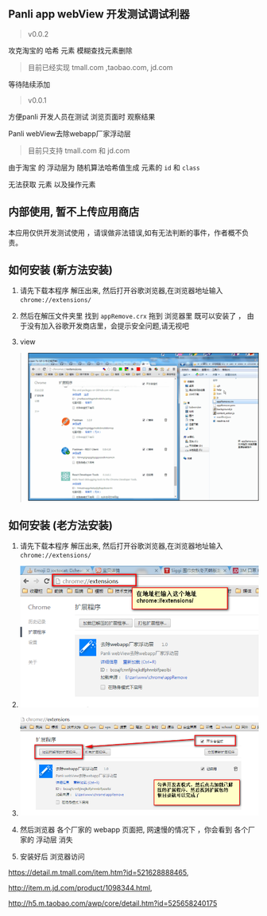 ## Panli app webView 开发测试调试利器

>v0.0.2

攻克淘宝的 哈希 元素 模糊查找元素删除

> 目前已经实现 tmall.com ,taobao.com, jd.com 

等待陆续添加


>v0.0.1

方便panli  开发人员在测试 浏览页面时 观察结果

Panli webView去除webapp厂家浮动层

> 目前只支持 tmall.com  和 jd.com 

由于淘宝 的 浮动层为 随机算法哈希值生成 元素的 `id` 和 `class`

无法获取 元素 以及操作元素

## 内部使用, 暂不上传应用商店

本应用仅供开发测试使用 ，请误做非法错误,如有无法判断的事件，作者概不负责。

## 如何安装 (新方法安装)

1. 请先下载本程序 解压出来, 然后打开谷歌浏览器,在浏览器地址输入 `chrome://extensions/` 

2. 然后在解压文件夹里 找到 `appRemove.crx` 拖到 浏览器里 既可以安装了 ， 由于没有加入谷歌开发商店里，会提示安全问题,请无视吧

3. view

> ![](./help/images/appremo.gif)




## 如何安装 (老方法安装)

1. 请先下载本程序 解压出来, 然后打开谷歌浏览器,在浏览器地址输入 `chrome://extensions/` 

2. ![](./help/images/1.png)


3. ![](./help/images/2.png)

4. 然后浏览器 各个厂家的 webapp 页面把, 网速慢的情况下 ，你会看到 各个厂家的 浮动层 消失


5. 安装好后 浏览器访问 

https://detail.m.tmall.com/item.htm?id=521628888465, 

http://item.m.jd.com/product/1098344.html,


http://h5.m.taobao.com/awp/core/detail.htm?id=525658240175